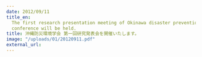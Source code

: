 ```yaml
---
date: 2012/09/11
title_en:
  The first research presentation meeting of Okinawa disaster prevention environment
  conference will be held.
title: 沖縄防災環境学会 第一回研究発表会を開催いたします。
image: "/uploads/01/20120911.pdf"
external_url:
---
```

